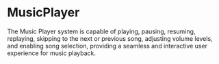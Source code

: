 # MusicPlayer
The Music Player system is capable of playing, pausing, resuming, replaying, skipping to the next or previous song, adjusting volume levels, and enabling song selection, providing a seamless and interactive user experience for music playback.
